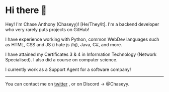 # Hi there 👋

<!--
**ActuallyChaseyy/ActuallyChaseyy** is a ✨ _special_ ✨ repository because its `README.md` (this file) appears on your GitHub profile.

Here are some ideas to get you started:

- 🔭 I’m currently working on ...
- 🌱 I’m currently learning ...
- 👯 I’m looking to collaborate on ...
- 🤔 I’m looking for help with ...
- 💬 Ask me about ...
- 📫 How to reach me: ...
- 😄 Pronouns: ...
- ⚡ Fun fact: ...
-->

Hey! I'm Chase Anthony (Chaseyy)! \[He/They/It]. I'm a backend developer who very rarely puts projects on GitHub! 

I have experience working with Python, common WebDev languages such as HTML, CSS and JS (i hate js /hj), Java, C#, and more. 

I have attained my Certificates 3 & 4 in Information Technology (Network Specialised). I also did a course on computer science. 

I currently work as a Support Agent for a software company! 

-----

You can contact me on [twitter](https://twitter.com/ActuallyChaseyy) , or on Discord -> @Chaseyy.

